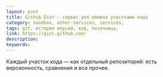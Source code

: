 ```yaml
---
layout: post
title: Github Gist — сервис для обмена участками кода
category: sandbox, other-services, services, 
tags: git, история версий, код, песочница, 
link: https://gist.github.com/
description: 
keywords: 
---
```


<p>Каждый участок кода — как отдельный репозиторий: есть версионность, сравнения и все прочее.</p>
